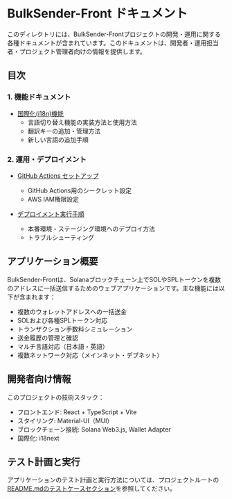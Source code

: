 # BulkSender-Front ドキュメント

このディレクトリには、BulkSender-Frontプロジェクトの開発・運用に関する各種ドキュメントが含まれています。このドキュメントは、開発者・運用担当者・プロジェクト管理者向けの情報を提供します。

## 目次

### 1. 機能ドキュメント

- [国際化(i18n)機能](./translation/)
  - 言語切り替え機能の実装方法と使用方法
  - 翻訳キーの追加・管理方法
  - 新しい言語の追加手順

### 2. 運用・デプロイメント

- [GitHub Actions セットアップ](./Actions/setup/)
  - GitHub Actions用のシークレット設定
  - AWS IAM権限設定
  
- [デプロイメント実行手順](./Actions/run/)
  - 本番環境・ステージング環境へのデプロイ方法
  - トラブルシューティング

## アプリケーション概要

BulkSender-Frontは、Solanaブロックチェーン上でSOLやSPLトークンを複数のアドレスに一括送信するためのウェブアプリケーションです。主な機能には以下が含まれます：

- 複数のウォレットアドレスへの一括送金
- SOLおよび各種SPLトークン対応
- トランザクション手数料シミュレーション
- 送金履歴の管理と確認
- マルチ言語対応（日本語・英語）
- 複数ネットワーク対応（メインネット・デブネット）

## 開発者向け情報

このプロジェクトの技術スタック：

- フロントエンド: React + TypeScript + Vite
- スタイリング: Material-UI（MUI）
- ブロックチェーン接続: Solana Web3.js, Wallet Adapter
- 国際化: i18next

## テスト計画と実行

アプリケーションのテスト計画と実行方法については、プロジェクトルートの[README.mdのテストケースセクション](../README.md#テストケース)を参照してください。